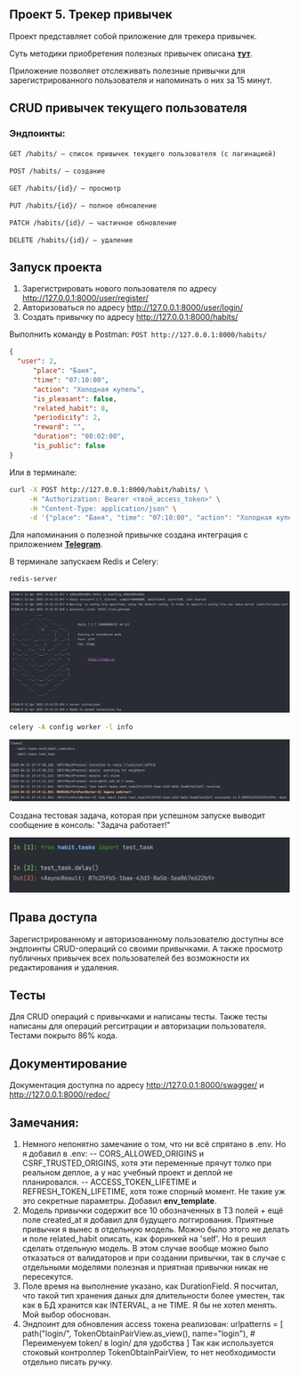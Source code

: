 ## Проект 5. Трекер привычек

Проект представляет собой приложение для трекера привычек.

Суть методики приобретения полезных привычек описана [**тут**](https://www.google.com/amp/s/lifehacker.ru/pravilo-dvux-minut/amp/).

Приложение позволяет отслеживать полезные привычки для зарегистрированного пользователя и напоминать о них за 15 минут.

## CRUD привычек текущего пользователя

### Эндпоинты:

```GET /habits/ — список привычек текущего пользователя (с пагинацией)```

```POST /habits/ — создание```

```GET /habits/{id}/ — просмотр```

```PUT /habits/{id}/ — полное обновление```

```PATCH /habits/{id}/ — частичное обновление```

```DELETE /habits/{id}/ — удаление```



## Запуск проекта

1. Зарегистрировать нового пользователя по адресу http://127.0.0.1:8000/user/register/
2. Авторизоваться по адресу http://127.0.0.1:8000/user/login/
3. Создать привычку по адресу http://127.0.0.1:8000/habits/

Выполнить команду в Postman:
```POST http://127.0.0.1:8000/habits/```
```json
{
  "user": 2,
      "place": "Баня",
      "time": "07:10:00",
      "action": "Холодная купель",
      "is_pleasant": false,
      "related_habit": 8,
      "periodicity": 2,
      "reward": "",
      "duration": "00:02:00",
      "is_public": false
}
```

Или в терминале:

```bash
curl -X POST http://127.0.0.1:8000/habit/habits/ \
     -H "Authorization: Bearer <твой_access_token>" \
     -H "Content-Type: application/json" \
     -d '{"place": "Баня", "time": "07:10:00", "action": "Холодная купель", "is_pleasant": false, "related_habit": 8, "periodicity": 2, "reward": "", "duration": "00:02:00", "is_public": false}'
```

Для напоминания о полезной привычке создана интеграция с приложением [**Telegram**](https://t.me/stasm226_habit_bot).

В терминале запускаем Redis и Celery:

```bash
redis-server
```
![Запуск Redis](/media/readme/1.png)

```bash
celery -A config worker -l info
```
![Запуск Celery](/media/readme/2.png)

Создана тестовая задача, которая при успешном запуске выводит сообщение в консоль: "Задача работает!"

![Запуск Celery Beat](/media/readme/3.png)


## Права доступа

 Зарегистрированному и авторизованному пользователю доступны все эндпоинты CRUD-операций со своими привычками. А также просмотр публичных привычек всех пользователей без возможности их редактирования и удаления.

## Тесты

Для CRUD операций с привычками и написаны тесты. Также тесты написаны для операций регситрации и авторизации пользователя.
Тестами покрыто 86% кода.


## Документирование

Документация доступна по адресу http://127.0.0.1:8000/swagger/ и http://127.0.0.1:8000/redoc/


## Замечания:

1. Немного непонятно замечание о том, что ни всё спрятано в .env. Но я добавил в .env:
	-- CORS_ALLOWED_ORIGINS и CSRF_TRUSTED_ORIGINS, хотя эти переменные прячут толко при реальном деплое, а у нас учебный проект и деплой не планировался.
	-- ACCESS_TOKEN_LIFETIME и REFRESH_TOKEN_LIFETIME, хотя тоже спорный момент. Не такие уж это секретные параметры. Добавил **env_template**.
2. Модель привычки содержит все 10 обозначенных в ТЗ полей + ещё поле created_at я добавил для будущего логгирования. Приятные привычки я вынес в отдельную модель. Можно было этого не делать и поле related_habit описать, как форинкей на 'self'.  Но я решил сделать отдельную модель. В этом случае вообще можно было отказаться от валидаторов и при создании привычки, так в случае с отдельными моделями полезная и приятная привычки никак не пересекутся.
3. Поле время на выполнение указано, как DurationField. Я посчитал, что такой тип хранения даных для длительности более уместен, так как в БД хранится как INTERVAL, а не TIME. Я бы не хотел менять. Мой выбор обоснован.
4. Эндпоинт для обновления access токена реализован:
urlpatterns = [
path("login/", TokenObtainPairView.as_view(), name="login"),  # Переименуем token/ в login/ для удобства
]
Так как используется стоковый контроллер TokenObtainPairView, то нет необходимости отдельно писать ручку.
